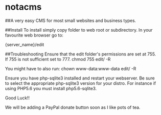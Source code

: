 # notacms
##A very easy CMS for most small websites and business types.

##Install
To install simply copy folder to web root or subdirectory.
In your favourite web browser go to:

{server_name}/edit

##Troubleshooting
Ensure that the edit folder's permissions are set at 755. 
If 755 is not sufficient set to 777. 
chmod 755 edit/ -R


You might have to also run:
chown www-data:www-data edit/ -R

Ensure you have php-sqlite3 installed and restart your webserver.
Be sure to select the appropriate php-sqlite3 version for your distro.
For instance if using PHP5.6 you must install php5.6-sqlite3.

Good Luck!!

We will be adding a PayPal donate button soon as I like pots of tea.
